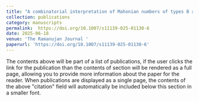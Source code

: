 ```yaml
---
title: "A combinatorial interpretation of Mahonian numbers of types B and D"
collection: publications
category: manuscripts
permalink:  https://doi.org/10.1007/s11139-025-01130-6
date: 2025-06-18
venue: 'The Ramanujan Journal '
paperurl: 'https://doi.org/10.1007/s11139-025-01130-6'
---
```

The contents above will be part of a list of publications, if the user clicks the link for the publication than the contents of section will be rendered as a full page, allowing you to provide more information about the paper for the reader. When publications are displayed as a single page, the contents of the above "citation" field will automatically be included below this section in a smaller font.
